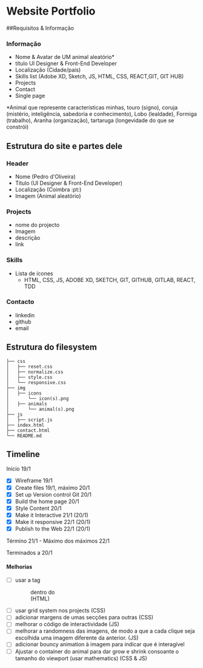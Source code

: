 # Website Portfolio



##Requisitos & Informação

### Informação

- Nome & Avatar de UM animal aleatório*
- título UI Designer & Front-End Developer
- Localização (Cidade/país)
- Skills list (Adobe XD, Sketch, JS, HTML, CSS, REACT,GIT, GIT HUB)
- Projects
- Contact
- Single page

*Animal que represente características minhas, touro (signo), coruja (mistério, inteligência, sabedoria e conhecimento), Lobo (lealdade), Formiga (trabalho), Aranha (organização), tartaruga (longevidade do que se constrói)



## Estrutura do site e partes dele

### Header

- Nome (Pedro d'Oliveira)
- Título (UI Designer & Front-End Developer)
- Localização (Coimbra :pt:)
- Imagem (Animal aleatório)

### Projects

- nome do projecto
- Imagem
- descrição
- link

### Skills

- Lista de ícones
  - HTML, CSS, JS, ADOBE XD, SKETCH, GIT, GITHUB, GITLAB, REACT, TDD

### Contacto

- linkedin
- github
- email



## Estrutura do filesystem

```
├── css
│   ├── reset.css
│   ├── normalize.css
│   ├── style.css
│   └── responsive.css
├── img
│   ├── icons
│   	└── icon(s).png
│   ├── animals
│   	└── animal(s).png
├── js
│   ├── script.js
├── index.html
├── contact.html
└── README.md
```



## Timeline

Início 19/1

- [x] Wireframe 19/1
- [x] Create files 19/1, máximo 20/1
- [x] Set up Version control Git 20/1
- [x] Build the home page 20/1
- [x] Style Content 20/1
- [x] Make it Interactive 21/1 (20/1)
- [x] Make it responsive 22/1 (20/1)
- [x] Publish to the Web 22/1 (20/1)

Término 21/1 - Máximo dos máximos 22/1

Terminados a 20/1





#### Melhorias

- [ ] usar a tag <figure> dentro do <article>  (HTML)
- [ ] usar grid system nos projects (CSS)
- [ ] adicionar margens de umas secções para outras (CSS)
- [ ] melhorar o código de interactividade (JS)
- [ ] melhorar a randomness das imagens, de modo a que a cada clique seja escolhida uma imagem diferente da anterior. (JS)
- [ ] adicionar bouncy animation à imagem para indicar que é interagível
- [ ] Ajustar o container do animal para dar grow e shrink consoante o tamanho do viewport (usar mathematics) (CSS & JS)
